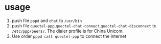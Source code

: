 # usage  
1. push file `pppd` and `chat` to `/usr/bin`
2. push file `quectel-ppp`,`quectel-chat-connect`,`quectel-chat-disconnect` to `/etc/ppp/peers/`. The dialer profile is for China Unicom.
3. Use order `pppd call quectel-ppp` to connect the internet